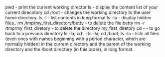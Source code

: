 pwd - print the current working director
ls -  display the content list of your current direcotory
cd /root - changes the working directory to the user home directory.
ls -l - list contents in long format
ls -la - display hidden files..
rm /tmp/my_first_directory/betty - to delete the file betty
rm -r /tmp/my_first_diretory - to delete the directory my_first_diretory
cd - - to go back to a previous directory
ls -la; cd ..; ls -la; cd /boot; ls -la - lists all files (even ones with names beginning with a period character, which are normally hidden) in the current directory and the parent of the working directory and the /boot directory (in this order), in long format.

